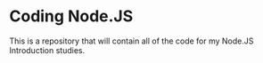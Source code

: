 # Coding Node.JS
This is a repository that will contain all of the code for my Node.JS Introduction studies.

